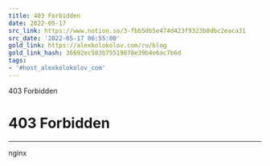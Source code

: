 ```yaml
---
title: 403 Forbidden
date: 2022-05-17
src_link: https://www.notion.so/3-fbb5db5e474d423f9323b8dbc2eaca31
src_date: '2022-05-17 06:55:00'
gold_link: https://alexkolokolov.com/ru/blog
gold_link_hash: 36692ec583b75519878e39b4e6ac7b6d
tags:
- '#host_alexkolokolov_com'
---
```



403 Forbidden

403 Forbidden
=============




---

nginx